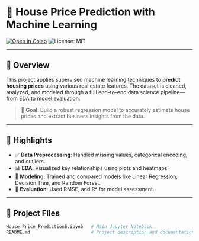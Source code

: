 # 🏡 House Price Prediction with Machine Learning

[![Open in Colab](https://colab.research.google.com/assets/colab-badge.svg)](https://colab.research.google.com/github/ABUALHUSSEIN/Udacity-project/blob/main/House_Price_Prediction6.ipynb)
![License: MIT](https://img.shields.io/badge/License-MIT-yellow.svg)




---

## 📌 Overview

This project applies supervised machine learning techniques to **predict housing prices** using various real estate features. The dataset is cleaned, analyzed, and modeled through a full end-to-end data science pipeline—from EDA to model evaluation.

> 🎯 **Goal**: Build a robust regression model to accurately estimate house prices and extract business insights from the data.

---

## 🚀 Highlights

- ✅ **Data Preprocessing**: Handled missing values, categorical encoding, and outliers.
- 📊 **EDA**: Visualized key relationships using plots and heatmaps.
- 🤖 **Modeling**: Trained and compared models like Linear Regression, Decision Tree, and Random Forest.
- 🧪 **Evaluation**: Used RMSE, and R²  for model assessment.


---

## 📂 Project Files

```bash
House_Price_Prediction6.ipynb   # Main Jupyter Notebook
README.md                       # Project description and documentation





